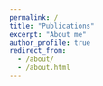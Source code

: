 ```yaml
---
permalink: /
title: "Publications"
excerpt: "About me"
author_profile: true
redirect_from: 
  - /about/
  - /about.html
---
```

